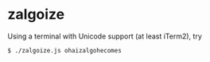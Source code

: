 # zalgoize

Using a terminal with Unicode support (at least iTerm2), try

```
$ ./zalgoize.js ohaizalgohecomes
```
